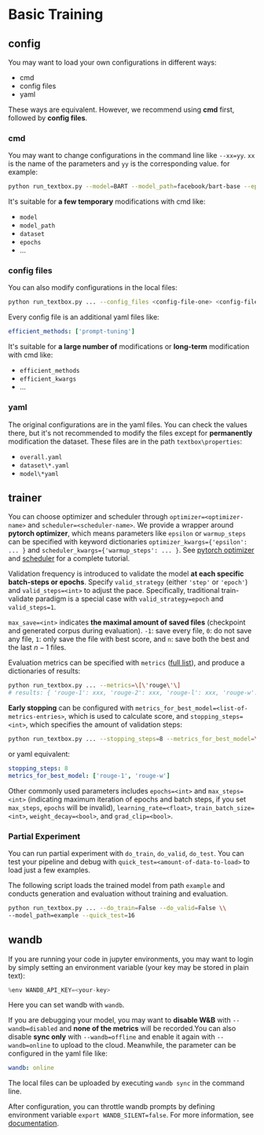 # Basic Training
## config
You may want to load your own configurations in different ways:
* cmd
* config files
* yaml

These ways are equivalent. However, we recommend using **cmd** first, followed by **config files**.



### cmd 
You may want to change configurations in the command line like ``--xx=yy``. ``xx`` is the name of the parameters and ``yy`` is the corresponding value. for example:

```bash
python run_textbox.py --model=BART --model_path=facebook/bart-base --epochs=1
```

It's suitable for **a few temporary** modifications with cmd like:
* ``model``
* ``model_path``
* ``dataset``
* ``epochs``
* ...

### config files

You can also modify configurations in the local files:
```bash
python run_textbox.py ... --config_files <config-file-one> <config-file-two>
```

Every config file is an additional yaml files like:

```yaml
efficient_methods: ['prompt-tuning']
```
It's suitable for **a large number of** modifications or **long-term** modification with cmd like:
* ``efficient_methods``
* ``efficient_kwargs``
* ...

### yaml 

The original configurations are in the yaml files. You can check the values there, but it's not recommended to modify the files except for **permanently** modification the dataset. These files are in the path ``textbox\properties``:
* ``overall.yaml``
* ``dataset\*.yaml``
* ``model\*yaml``


## trainer

You can choose optimizer and scheduler through `optimizer=<optimizer-name>` and `scheduler=<scheduler-name>`. We provide a wrapper around **pytorch optimizer**, which means parameters like `epsilon` or `warmup_steps` can be specified with keyword dictionaries `optimizer_kwargs={'epsilon': ... }` and `scheduler_kwargs={'warmup_steps': ... }`. See [pytorch optimizer](https://pytorch.org/docs/stable/optim.html#algorithms) and [scheduler]() for a complete tutorial.  <!-- TODO -->

Validation frequency is introduced to validate the model **at each specific batch-steps or epochs**. Specify `valid_strategy` (either `'step'` or `'epoch'`) and `valid_steps=<int>` to adjust the pace. Specifically, traditional train-validate paradigm is a special case with `valid_strategy=epoch` and `valid_steps=1`.

`max_save=<int>` indicates **the maximal amount of saved files** (checkpoint and generated corpus during evaluation). `-1`: save every file, `0`: do not save any file, `1`: only save the file with best score, and `n`: save both the best and the last $n−1$ files.

Evaluation metrics can be specified with `metrics` ([full list](evaluation.md)), and produce a dictionaries of results:

```bash
python run_textbox.py ... --metrics=\[\'rouge\'\]
# results: { 'rouge-1': xxx, 'rouge-2': xxx, 'rouge-l': xxx, 'rouge-w': xxx, ... }
```

**Early stopping** can be configured with `metrics_for_best_model=<list-of-metrics-entries>`, which is used to calculate score, and `stopping_steps=<int>`, which specifies the amount of validation steps:

```bash
python run_textbox.py ... --stopping_steps=8 --metrics_for_best_model=\[\'rouge-1\', \'rouge-w\'\]
```

or yaml equivalent:

```yaml
stopping_steps: 8
metrics_for_best_model: ['rouge-1', 'rouge-w']
```

Other commonly used parameters includes `epochs=<int>` and `max_steps=<int>` (indicating maximum iteration of epochs and batch steps, if you set `max_steps`, `epochs` will be invalid), `learning_rate=<float>`, `train_batch_size=<int>`, `weight_decay=<bool>`, and `grad_clip=<bool>`.

### Partial Experiment

You can run partial experiment with `do_train`, `do_valid`, `do_test`. You can test your pipeline and debug with `quick_test=<amount-of-data-to-load>` to load just a few examples. 

The following script loads the trained model from path `example` and conducts generation and evaluation without training and evaluation.
```bash
python run_textbox.py ... --do_train=False --do_valid=False \\
--model_path=example --quick_test=16
```

## wandb

If you are running your code in jupyter environments, you may want to login by simply setting an environment variable (your key may be stored in plain text):

```python
%env WANDB_API_KEY=<your-key>
```
Here you can set wandb with `wandb`.

If you are debugging your model, you may want to **disable W&B** with `--wandb=disabled` and **none of the metrics** will be recorded.You can also disable **sync only** with `--wandb=offline` and enable it again with `--wandb=online` to upload to the cloud. Meanwhile, the parameter can be configured in the yaml file like:

```yaml
wandb: online
```

The local files can be uploaded by executing `wandb sync` in the command line.

After configuration, you can throttle wandb prompts by defining environment variable `export WANDB_SILENT=false`. For more information, see [documentation](docs.wandb.ai).